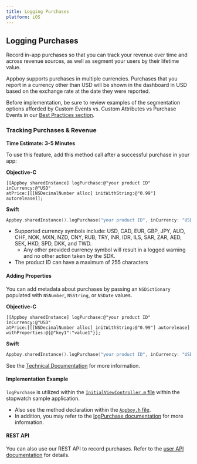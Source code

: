 ```yaml
---
title: Logging Purchases
platform: iOS
---
```

## Logging Purchases

Record in-app purchases so that you can track your revenue over time and across revenue sources, as well as segment your users by their lifetime value.

Appboy supports purchases in multiple currencies. Purchases that you report in a currency other than USD will be shown in the dashboard in USD based on the exchange rate at the date they were reported.

Before implementation, be sure to review examples of the segmentation options afforded by Custom Events vs. Custom Attributes vs Purchase Events in our [Best Practices section][5].

### Tracking Purchases & Revenue
__Time Estimate: 3-5 Minutes__

To use this feature, add this method call after a successful purchase in your app:

**Objective-C**

```objc
[[Appboy sharedInstance] logPurchase:@"your product ID"
inCurrency:@"USD"
atPrice:[[[NSDecimalNumber alloc] initWithString:@"0.99"] autorelease]];
```

**Swift**

```swift
Appboy.sharedInstance().logPurchase("your product ID", inCurrency: "USD", atPrice: NSDecimalNumber(string: "0.99"))
```

- Supported currency symbols include: USD, CAD, EUR, GBP, JPY, AUD, CHF, NOK, MXN, NZD, CNY, RUB, TRY, INR, IDR, ILS, SAR, ZAR, AED, SEK, HKD, SPD, DKK, and TWD.
  - Any other provided currency symbol will result in a logged warning and no other action taken by the SDK.
- The product ID can have a maximum of 255 characters

#### Adding Properties
You can add metadata about purchases by passing an `NSDictionary` populated with `NSNumber`, `NSString`, or `NSDate` values.

**Objective-C**

```objc
[[Appboy sharedInstance] logPurchase:@"your product ID"
inCurrency:@"USD"
atPrice:[[[NSDecimalNumber alloc] initWithString:@"0.99"] autorelease]
withProperties:@{@"key1":"value1"}];
```

**Swift**

```swift
Appboy.sharedInstance().logPurchase("your product ID", inCurrency: "USD", atPrice: NSDecimalNumber(string: "0.99"), withProperties: ["key1":"value1"])
```

See the [Technical Documentation][6] for more information.

#### Implementation Example

`logPurchase` is utilized within the [`InitialViewController.m` file][1] within the stopwatch sample application.

- Also see the method declaration within the [`Appboy.h` file][2].
- In addition, you may refer to the [logPurchase documentation]() for more information.

#### REST API

You can also use our REST API to record purchases. Refer to the [user API documentation][4] for details.

[1]: https://github.com/Appboy/appboy-ios-sdk/blob/master/Example/Stopwatch/InitialViewController.m
[2]: https://github.com/Appboy/appboy-ios-sdk/blob/master/AppboyKit/headers/AppboyKitLibrary/Appboy.h
[3]: http://appboy.github.io/appboy-ios-sdk/docs/interface_appboy.html#a63d8c390bff05f87c7f8f86f2fc0deb6 "logPurchase:inCurrency:atPrice"
[4]: /REST_APIs/User_Data "User Data API"
[5]: /User_Data_Collection/Best_Practices "Best Practices & Segmentation"
[6]: http://appboy.github.io/appboy-ios-sdk/docs/interface_appboy.html#ad35bb238aaa4fe9d1ede0439a4c401db "logCustomEvent:withProperties Documentation"
